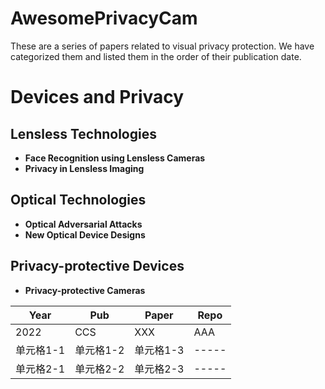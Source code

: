 # AwesomePrivacyCam
These are a series of papers related to visual privacy protection. We have categorized them and listed them in the order of their publication date.

# Devices and Privacy

## Lensless Technologies
- **Face Recognition using Lensless Cameras**
- **Privacy in Lensless Imaging**

## Optical Technologies
- **Optical Adversarial Attacks**
- **New Optical Device Designs**

## Privacy-protective Devices
- **Privacy-protective Cameras**


| Year | Pub | Paper | Repo |
| ---- | --- | ----- | ---- |
| 2022 | CCS | XXX   | AAA  |
| 单元格1-1 | 单元格1-2 | 单元格1-3 | ----- |
| 单元格2-1 | 单元格2-2 | 单元格2-3 | ----- |
